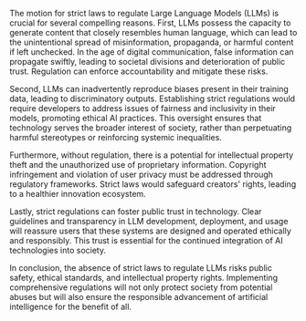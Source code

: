 The motion for strict laws to regulate Large Language Models (LLMs) is crucial for several compelling reasons. First, LLMs possess the capacity to generate content that closely resembles human language, which can lead to the unintentional spread of misinformation, propaganda, or harmful content if left unchecked. In the age of digital communication, false information can propagate swiftly, leading to societal divisions and deterioration of public trust. Regulation can enforce accountability and mitigate these risks.

Second, LLMs can inadvertently reproduce biases present in their training data, leading to discriminatory outputs. Establishing strict regulations would require developers to address issues of fairness and inclusivity in their models, promoting ethical AI practices. This oversight ensures that technology serves the broader interest of society, rather than perpetuating harmful stereotypes or reinforcing systemic inequalities.

Furthermore, without regulation, there is a potential for intellectual property theft and the unauthorized use of proprietary information. Copyright infringement and violation of user privacy must be addressed through regulatory frameworks. Strict laws would safeguard creators' rights, leading to a healthier innovation ecosystem.

Lastly, strict regulations can foster public trust in technology. Clear guidelines and transparency in LLM development, deployment, and usage will reassure users that these systems are designed and operated ethically and responsibly. This trust is essential for the continued integration of AI technologies into society.

In conclusion, the absence of strict laws to regulate LLMs risks public safety, ethical standards, and intellectual property rights. Implementing comprehensive regulations will not only protect society from potential abuses but will also ensure the responsible advancement of artificial intelligence for the benefit of all.
